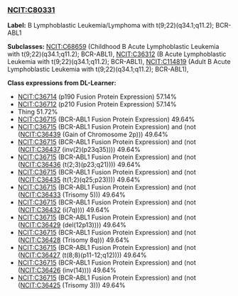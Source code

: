 
### [NCIT:C80331](http://purl.obolibrary.org/obo/NCIT_C80331)
**Label:** B Lymphoblastic Leukemia/Lymphoma with t(9;22)(q34.1;q11.2); BCR-ABL1

**Subclasses:** [NCIT:C68659](http://purl.obolibrary.org/obo/NCIT_C68659) (Childhood B Acute Lymphoblastic Leukemia with t(9;22)(q34.1;q11.2); BCR-ABL1), [NCIT:C36312](http://purl.obolibrary.org/obo/NCIT_C36312) (B Acute Lymphoblastic Leukemia with t(9;22)(q34.1;q11.2); BCR-ABL1), [NCIT:C114819](http://purl.obolibrary.org/obo/NCIT_C114819) (Adult B Acute Lymphoblastic Leukemia with t(9;22)(q34.1;q11.2); BCR-ABL1), 

**Class expressions from DL-Learner:**

- [NCIT:C36714](http://purl.obolibrary.org/obo/NCIT_C36714) (p190 Fusion Protein Expression) 57.14%
- [NCIT:C36712](http://purl.obolibrary.org/obo/NCIT_C36712) (p210 Fusion Protein Expression) 57.14%
- Thing 51.72%
- [NCIT:C36715](http://purl.obolibrary.org/obo/NCIT_C36715) (BCR-ABL1 Fusion Protein Expression) 49.64%
- [NCIT:C36715](http://purl.obolibrary.org/obo/NCIT_C36715) (BCR-ABL1 Fusion Protein Expression) and (not ([NCIT:C36439](http://purl.obolibrary.org/obo/NCIT_C36439) (Gain of Chromosome 2p))) 49.64%
- [NCIT:C36715](http://purl.obolibrary.org/obo/NCIT_C36715) (BCR-ABL1 Fusion Protein Expression) and (not ([NCIT:C36437](http://purl.obolibrary.org/obo/NCIT_C36437) (inv(2)(p23q35)))) 49.64%
- [NCIT:C36715](http://purl.obolibrary.org/obo/NCIT_C36715) (BCR-ABL1 Fusion Protein Expression) and (not ([NCIT:C36436](http://purl.obolibrary.org/obo/NCIT_C36436) (t(2;3)(p23;q21)))) 49.64%
- [NCIT:C36715](http://purl.obolibrary.org/obo/NCIT_C36715) (BCR-ABL1 Fusion Protein Expression) and (not ([NCIT:C36435](http://purl.obolibrary.org/obo/NCIT_C36435) (t(1;2)(q25;p23)))) 49.64%
- [NCIT:C36715](http://purl.obolibrary.org/obo/NCIT_C36715) (BCR-ABL1 Fusion Protein Expression) and (not ([NCIT:C36433](http://purl.obolibrary.org/obo/NCIT_C36433) (Trisomy 5))) 49.64%
- [NCIT:C36715](http://purl.obolibrary.org/obo/NCIT_C36715) (BCR-ABL1 Fusion Protein Expression) and (not ([NCIT:C36432](http://purl.obolibrary.org/obo/NCIT_C36432) (i(7q)))) 49.64%
- [NCIT:C36715](http://purl.obolibrary.org/obo/NCIT_C36715) (BCR-ABL1 Fusion Protein Expression) and (not ([NCIT:C36429](http://purl.obolibrary.org/obo/NCIT_C36429) (del(12p13)))) 49.64%
- [NCIT:C36715](http://purl.obolibrary.org/obo/NCIT_C36715) (BCR-ABL1 Fusion Protein Expression) and (not ([NCIT:C36428](http://purl.obolibrary.org/obo/NCIT_C36428) (Trisomy 8q))) 49.64%
- [NCIT:C36715](http://purl.obolibrary.org/obo/NCIT_C36715) (BCR-ABL1 Fusion Protein Expression) and (not ([NCIT:C36427](http://purl.obolibrary.org/obo/NCIT_C36427) (t(8;8)(p11-12;q12)))) 49.64%
- [NCIT:C36715](http://purl.obolibrary.org/obo/NCIT_C36715) (BCR-ABL1 Fusion Protein Expression) and (not ([NCIT:C36426](http://purl.obolibrary.org/obo/NCIT_C36426) (inv(14)))) 49.64%
- [NCIT:C36715](http://purl.obolibrary.org/obo/NCIT_C36715) (BCR-ABL1 Fusion Protein Expression) and (not ([NCIT:C36425](http://purl.obolibrary.org/obo/NCIT_C36425) (Trisomy 3))) 49.64%


